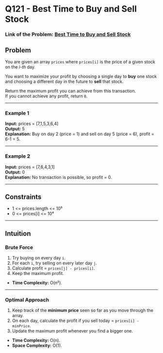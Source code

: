 # Q121 - Best Time to Buy and Sell Stock

### Link of the Problem: [Best Time to Buy and Sell Stock](https://leetcode.com/problems/best-time-to-buy-and-sell-stock/description/)

## Problem
You are given an array `prices` where `prices[i]` is the price of a given stock on the *i-th* day.  

You want to maximize your profit by choosing a single day to **buy** one stock and choosing a different day in the future to **sell** that stock.  

Return the maximum profit you can achieve from this transaction.  
If you cannot achieve any profit, return `0`.  

---

### Example 1
**Input:** prices = [7,1,5,3,6,4]  
**Output:** 5  
**Explanation:** Buy on day 2 (price = 1) and sell on day 5 (price = 6), profit = 6-1 = 5.  

---

### Example 2
**Input:** prices = [7,6,4,3,1]  
**Output:** 0  
**Explanation:** No transaction is possible, so profit = 0.  

---

## Constraints
- 1 <= prices.length <= 10⁵  
- 0 <= prices[i] <= 10⁴  

---

## Intuition

### Brute Force
1. Try buying on every day `i`.  
2. For each `i`, try selling on every later day `j`.  
3. Calculate profit = `prices[j] - prices[i]`.  
4. Keep the maximum profit.  
- **Time Complexity:** O(n²).  

---

### Optimal Approach
1. Keep track of the **minimum price** seen so far as you move through the array.  
2. On each day, calculate the profit if you sell today = `prices[i] - minPrice`.  
3. Update the maximum profit whenever you find a bigger one.  
- **Time Complexity:** O(n).  
- **Space Complexity:** O(1).  
